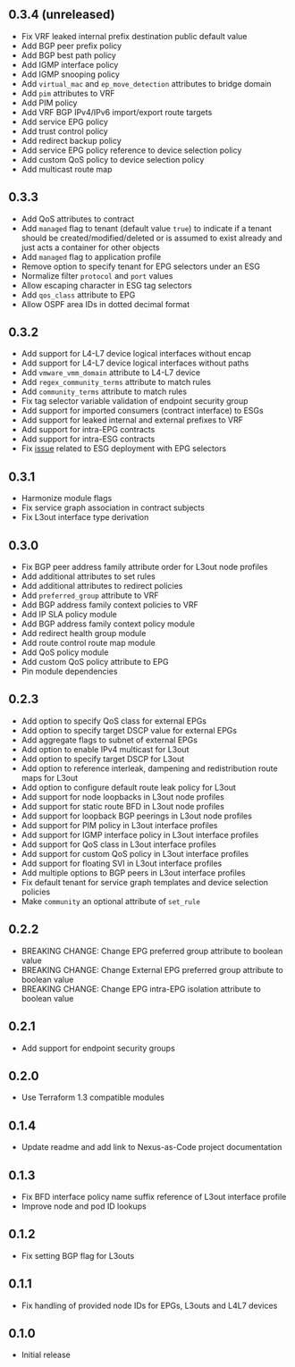 ## 0.3.4 (unreleased)

- Fix VRF leaked internal prefix destination public default value
- Add BGP peer prefix policy
- Add BGP best path policy
- Add IGMP interface policy
- Add IGMP snooping policy
- Add `virtual_mac` and `ep_move_detection` attributes to bridge domain
- Add `pim` attributes to VRF
- Add PIM policy
- Add VRF BGP IPv4/IPv6 import/export route targets
- Add service EPG policy
- Add trust control policy
- Add redirect backup policy
- Add service EPG policy reference to device selection policy
- Add custom QoS policy to device selection policy
- Add multicast route map

## 0.3.3

- Add QoS attributes to contract
- Add `managed` flag to tenant (default value `true`) to indicate if a tenant should be created/modified/deleted or is assumed to exist already and just acts a container for other objects
- Add `managed` flag to application profile
- Remove option to specify tenant for EPG selectors under an ESG
- Normalize filter `protocol` and `port` values
- Allow escaping character in ESG tag selectors
- Add `qos_class` attribute to EPG
- Allow OSPF area IDs in dotted decimal format

## 0.3.2

- Add support for L4-L7 device logical interfaces without encap
- Add support for L4-L7 device logical interfaces without paths
- Add `vmware_vmm_domain` attribute to L4-L7 device
- Add `regex_community_terms` attribute to match rules
- Add `community_terms` attribute to match rules
- Fix tag selector variable validation of endpoint security group
- Add support for imported consumers (contract interface) to ESGs
- Add support for leaked internal and external prefixes to VRF
- Add support for intra-EPG contracts
- Add support for intra-ESG contracts
- Fix [issue](https://github.com/netascode/terraform-aci-nac-tenant/issues/13) related to ESG deployment with EPG selectors

## 0.3.1

- Harmonize module flags
- Fix service graph association in contract subjects
- Fix L3out interface type derivation

## 0.3.0

- Fix BGP peer address family attribute order for L3out node profiles
- Add additional attributes to set rules
- Add additional attributes to redirect policies
- Add `preferred_group` attribute to VRF
- Add BGP address family context policies to VRF
- Add IP SLA policy module
- Add BGP address family context policy module
- Add redirect health group module
- Add route control route map module
- Add QoS policy module
- Add custom QoS policy attribute to EPG
- Pin module dependencies

## 0.2.3

- Add option to specify QoS class for external EPGs
- Add option to specify target DSCP value for external EPGs
- Add aggregate flags to subnet of external EPGs
- Add option to enable IPv4 multicast for L3out
- Add option to specify target DSCP for L3out
- Add option to reference interleak, dampening and redistribution route maps for L3out
- Add option to configure default route leak policy for L3out
- Add support for node loopbacks in L3out node profiles
- Add support for static route BFD in L3out node profiles
- Add support for loopback BGP peerings in L3out node profiles
- Add support for PIM policy in L3out interface profiles
- Add support for IGMP interface policy in L3out interface profiles
- Add support for QoS class in L3out interface profiles
- Add support for custom QoS policy in L3out interface profiles
- Add support for floating SVI in L3out interface profiles
- Add multiple options to BGP peers in L3out interface profiles
- Fix default tenant for service graph templates and device selection policies
- Make `community` an optional attribute of `set_rule`

## 0.2.2

- BREAKING CHANGE: Change EPG preferred group attribute to boolean value
- BREAKING CHANGE: Change External EPG preferred group attribute to boolean value
- BREAKING CHANGE: Change EPG intra-EPG isolation attribute to boolean value

## 0.2.1

- Add support for endpoint security groups

## 0.2.0

- Use Terraform 1.3 compatible modules

## 0.1.4

- Update readme and add link to Nexus-as-Code project documentation

## 0.1.3

- Fix BFD interface policy name suffix reference of L3out interface profile
- Improve node and pod ID lookups

## 0.1.2

- Fix setting BGP flag for L3outs

## 0.1.1

- Fix handling of provided node IDs for EPGs, L3outs and L4L7 devices

## 0.1.0

- Initial release
